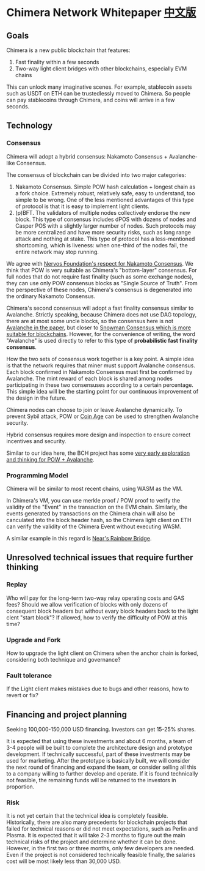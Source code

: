 # Chimera Network Whitepaper [中文版](README_zh.md)

## Goals
Chimera is a new public blockchain that features:

1. Fast finality within a few seconds
2. Two-way light client bridges with other blockchains, especially EVM chains

This can unlock many imaginative scenes. For example, stablecoin assets such as USDT on ETH can be trustedlessly moved to Chimera. So people can pay stablecoins through Chimera, and coins will arrive in a few seconds.

## Technology

### Consensus
Chimera will adopt a hybrid consensus: Nakamoto Consensus + Avalanche-like Consensus.

The consensus of blockchain can be divided into two major categories:

1. Nakamoto Consensus. Simple POW hash calculation + longest chain as a fork choice. Extremely robust, relatively safe, easy to understand, too simple to be wrong. One of the less mentioned advantages of this type of protocol is that it is easy to implement light clients.
2. (p)BFT. The validators of multiple nodes collectively endorse the new block. This type of consensus includes dPOS with dozens of nodes and Casper POS with a slightly larger number of nodes. Such protocols may be more centralized and have more security risks, such as long range attack and nothing at stake. This type of protocol has a less-mentioned shortcoming, which is liveness: when one-third of the nodes fail, the entire network may stop running.

We agree with [Nervos Foundation's respect for Nakamoto Consensus](https://medium.com/nervosnetwork/why-we-love-nakamoto-consensus-5467c035fc55). We think that POW is very suitable as Chimera's "bottom-layer" consensus. For full nodes that do not require fast finality (such as some exchange nodes), they can use only POW consensus blocks as "Single Source of Truth". From the perspective of these nodes, Chimera's consensus is degenerated into the ordinary Nakamoto Consensus.


Chimera's second consensus will adopt a fast finality consensus similar to Avalanche. Strictly speaking, because Chimera does not use DAG topology, there are at most some uncle blocks, so the consensus here is not [Avalanche in the paper](https://ipfs.io/ipfs/QmUy4jh5mGNZvLkjies1RWM4YuvJh5o2FYopNPVYwrRVGV), but closer to [Snowman Consensus which is more suitable for blockchains](https://medium.com/avalabs/the-ava-platform-a-tech-primer-7a9b5de57a35). However, for the convenience of writing, the word "Avalanche" is used directly to refer to this type of **probabilistic fast finality consensus**.


How the two sets of consensus work together is a key point. A simple idea is that the network requires that miner must support Avalanche consensus. Each block confirmed in Nakamoto Consensus must first be confirmed by Avalanche. The mint reward of each block is shared among nodes participating in these two consensuses according to a certain percentage. This simple idea will be the starting point for our continuous improvement of the design in the future.


Chimera nodes can choose to join or leave Avalanche dynamically.
To prevent Sybil attack, POW or [Coin Age](https://github.com/tyler-smith/snowglobe/blob/master/spec/snowglobe.md#sybil-resistance-via-coin-age) can be used to strengthen Avalanche security.

Hybrid consensus requires more design and inspection to ensure correct incentives and security.

Similar to our idea here, the BCH project has some [very early exploration and thinking for POW + Avalanche](https://github.com/tyler-smith/snowglobe/blob/master/spec/snowglobe.md).

### Programming Model
Chimera will be similar to most recent chains, using WASM as the VM.

In Chimera's VM, you can use merkle proof / POW proof to verify the validity of the "Event" in the transaction on the EVM chain. Similarly, the events generated by transactions on the Chimera chain will also be canculated into the block header hash, so the Chimera light client on ETH can verify the validity of the Chimera Event without executing WASM.

A similar example in this regard is [Near's Rainbow Bridge](https://github.com/near/rainbow-bridge).

## Unresolved technical issues that require further thinking

### Replay
Who will pay for the long-term two-way relay operating costs and GAS fees?
Should we allow verification of blocks with only dozens of consequent block headers but without evary block headers back to the light clent "start block"? If allowed, how to verify the difficulty of POW at this time?

### Upgrade and Fork
How to upgrade the light client on Chimera when the anchor chain is forked, considering both technique and governance?

### Fault tolerance
If the Light client makes mistakes due to bugs and other reasons, how to revert or fix?

## Financing and project planning
Seeking 100,000-150,000 USD financing. Investors can get 15-25% shares.

It is expected that using these investments and about 6 months, a team of 3-4 people will be built to complete the architecture design and prototype development. If technically successful, part of these investments may be used for marketing. After the prototype is basically built, we will consider the next round of financing and expand the team, or consider selling all this to a company willing to further develop and operate. If it is found technically not feasible, the remaining funds will be returned to the investors in proportion.



### Risk
It is not yet certain that the technical idea is completely feasible. Historically, there are also many precedents for blockchain projects that failed for technical reasons or did not meet expectations, such as Perlin and Plasma. It is expected that it will take 2-3 months to figure out the main technical risks of the project and determine whether it can be done. However, in the first two or three months, only few developers are needed. Even if the project is not considered technically feasible finally, the salaries cost will be most likely less than 30,000 USD.
